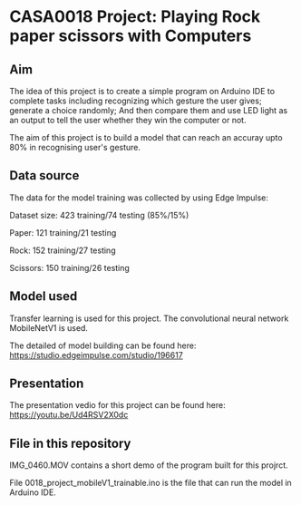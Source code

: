 # CASA0018 Project: Playing Rock paper scissors with Computers

## Aim 

The idea of this project is to create a simple program on Arduino IDE to complete tasks including recognizing which gesture the user gives; generate a choice randomly; And then compare them and use LED light as an output to tell the user whether they win the computer or not.


The aim of this project is to build a model that can reach an accuray upto 80% in recognising user's gesture.

## Data source

The data for the model training was collected by using Edge Impulse:


Dataset size: 423 training/74 testing (85%/15%) 


Paper: 121 training/21 testing


Rock: 152 training/27 testing


Scissors: 150 training/26 testing 


## Model used

Transfer learning is used for this project. The convolutional neural network MobileNetV1 is used.


The detailed of model building can be found here: https://studio.edgeimpulse.com/studio/196617 

## Presentation
The presentation vedio for this project can be found here: https://youtu.be/Ud4RSV2X0dc 

## File in this repository
IMG_0460.MOV contains a short demo of the program built for this projrct.

File 0018_project_mobileV1_trainable.ino is the file that can run the model in Arduino IDE.
